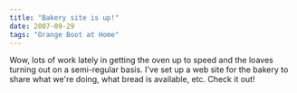```yaml
---
title: "Bakery site is up!"
date: 2007-09-29
tags: "Orange Boot at Home"
---
```


Wow, lots of work lately in getting the oven up to speed and the loaves turning out on a semi-regular basis. I've set up a web site for the bakery to share what we're doing, what bread is available, etc. Check it out!
